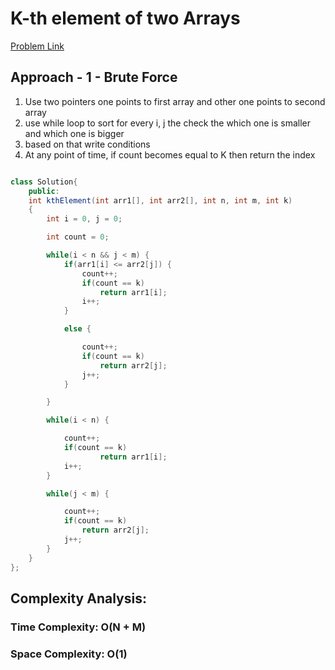 # K-th element of two Arrays

[Problem Link](https://www.geeksforgeeks.org/problems/k-th-element-of-two-sorted-array1317/1)

## Approach - 1 - Brute Force

1. Use two pointers one points to first array and other one points to second array
2. use while loop to sort for every i, j the check the which one is smaller and which one is bigger
3. based on that write conditions
4. At any point of time, if count becomes equal to K then return the index

```Java

class Solution{
    public:
    int kthElement(int arr1[], int arr2[], int n, int m, int k)
    {
        int i = 0, j = 0;

        int count = 0;

        while(i < n && j < m) {
            if(arr1[i] <= arr2[j]) {
                count++;
                if(count == k)
                    return arr1[i];
                i++;
            }

            else {

                count++;
                if(count == k)
                    return arr2[j];
                j++;
            }

        }

        while(i < n) {

            count++;
            if(count == k)
                    return arr1[i];
            i++;
        }

        while(j < m) {

            count++;
            if(count == k)
                return arr2[j];
            j++;
        }
    }
};

```

## Complexity Analysis:

### Time Complexity: O(N + M)

### Space Complexity: O(1)
